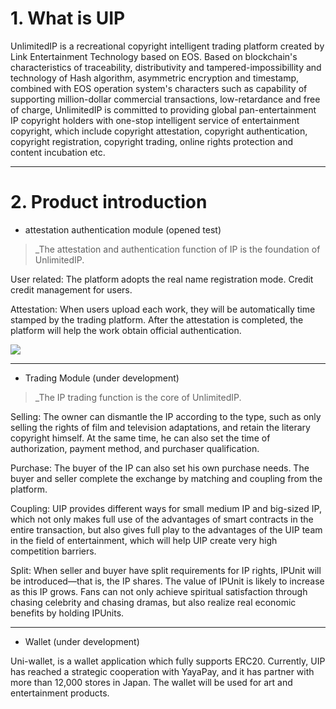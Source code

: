 # **1. What is UIP**

UnlimitedIP is a recreational copyright intelligent trading platform created by Link Entertainment Technology based on EOS.  Based on blockchain's characteristics of traceability, distributivity and tampered-impossibillity and technology of Hash algorithm, asymmetric encryption and timestamp, combined with EOS operation system's characters such as capability of supporting million-dollar commercial transactions, low-retardance and free of charge, UnlimitedIP is committed to providing global pan-entertainment IP copyright holders with one-stop intelligent service of entertainment copyright, which include copyright attestation, copyright authentication, copyright registration, copyright trading, online rights protection and content incubation etc.

____

# **2. Product introduction**

* attestation authentication module (opened test)

>_The attestation and authentication function of IP is the foundation of UnlimitedIP.

User related: The platform adopts the real name registration mode. Credit credit management for users.

Attestation: When users upload each work, they will be automatically time stamped by the trading platform. After the attestation is completed, the platform will help the work obtain official authentication.

![](https://steemitimages.com/DQmTGgieNSnCrYkjLYLecgBH7FktwQmrAbLDtHxvS6aMEAo/image.png)

____

* Trading Module (under development)

>_The IP trading function is the core of UnlimitedIP.

Selling: The owner can dismantle the IP according to the type, such as only selling the rights of film and television adaptations, and retain the literary copyright himself. At the same time, he can also set the time of authorization, payment method, and purchaser qualification.

Purchase: The buyer of the IP can also set his own purchase needs. The buyer and seller complete the exchange  by matching and coupling from  the platform.

Coupling: UIP provides different ways for small  medium IP and big-sized IP, which not only makes full use of the advantages of smart contracts in the entire transaction, but also gives full play to the advantages of the UIP team in the field of entertainment, which will help UIP create very high competition barriers.

Split: When seller and buyer have split requirements for IP rights, IPUnit will be introduced—that is, the IP shares. The value of IPUnit is likely to increase as this IP grows. Fans can not only achieve spiritual satisfaction through chasing celebrity and chasing dramas, but also realize real economic benefits by holding IPUnits.

____

* Wallet (under development)

Uni-wallet, is a wallet application which fully supports ERC20. Currently, UIP has reached a strategic cooperation with YayaPay, and it has partner with more than 12,000 stores in Japan. The wallet will be used for art and entertainment products.

